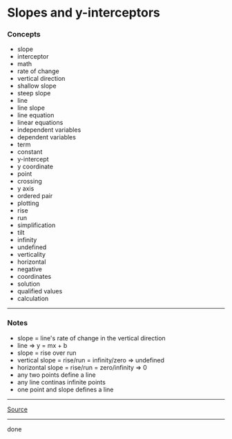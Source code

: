 # Slopes and y-interceptors

### Concepts

- slope
- interceptor
- math
- rate of change
- vertical direction
- shallow slope
- steep slope
- line
- line slope
- line equation
- linear equations
- independent variables
- dependent variables
- term
- constant
- y-intercept
- y coordinate
- point
- crossing
- y axis
- ordered pair
- plotting
- rise
- run
- simplification
- tilt
- infinity
- undefined
- verticality
- horizontal
- negative
- coordinates
- solution
- qualified values
- calculation

---

### Notes

- slope = line's rate of change in the vertical direction
- line => y = mx + b
- slope = rise over run
- vertical slope = rise/run = infinity/zero => undefined
- horizontal slope = rise/run = zero/infinity => 0
- any two points define a line
- any line continas infinite points
- one point and slope defines a line

---

[Source](https://youtu.be/lz8zVJxRFX8)

---

done